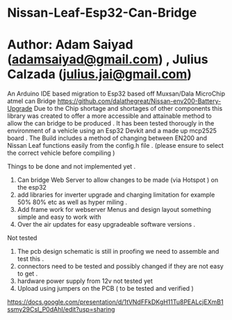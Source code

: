 # Nissan-Leaf-Esp32-Can-Bridge 
# Author: Adam Saiyad (adamsaiyad@gmail.com) , Julius Calzada (julius.jai@gmail.com)
An Arduino IDE based migration to Esp32 based off Muxsan/Dala MicroChip atmel can Bridge https://github.com/dalathegreat/Nissan-env200-Battery-Upgrade
Due to the Chip shortage and shortages of other components this library was created to offer a more accessible and attainable method to allow the can bridge to be produced .
It has been tested thorougly in the environment of a vehicle using an Esp32 Devkit and a made up mcp2525 board .
The Build includes a method of changing between EN200 and Nissan Leaf functions easily from the config.h file . (please ensure to select the correct vehicle before compiling )

Things to be done and not implemented yet .
1. Can bridge Web Server to allow changes to be made (via Hotspot ) on the esp32
2. add libraries for inverter upgrade and charging limitation for example 50% 80% etc as well as hyper miling .
3. Add frame work for webserver Menus and design layout something simple and easy to work with 
4. Over the air updates for easy upgradeable software versions .

Not tested 
1. The pcb design schematic is still in proofing we need to assemble and test this .
2. connectors need to be tested and possibly changed if they are not easy to get .
3. hardware power supply from 12v not tested yet 
4. Upload using jumpers on the PCB ( to be tested and verified )


https://docs.google.com/presentation/d/1tVNdFFkDKgH11Tu8PEALcjEXmB1ssmy29CsI_P0dAhI/edit?usp=sharing
